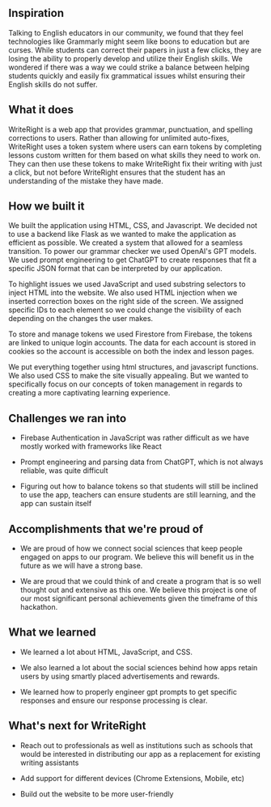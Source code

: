 ## Inspiration

Talking to English educators in our community, we found that they feel technologies like Grammarly might seem like boons to education but are curses. While students can correct their papers in just a few clicks, they are losing the ability to properly develop and utilize their English skills. We wondered if there was a way we could strike a balance between helping students quickly and easily fix grammatical issues whilst ensuring their English skills do not suffer.

## What it does

WriteRight is a web app that provides grammar, punctuation, and spelling corrections to users. Rather than allowing for unlimited auto-fixes, WriteRight uses a token system where users can earn tokens by completing lessons custom written for them based on what skills they need to work on. They can then use these tokens to make WriteRight fix their writing with just a click, but not before WriteRight ensures that the student has an understanding of the mistake they have made.

## How we built it

We built the application using HTML, CSS, and Javascript. We decided not to use a backend like Flask as we wanted to make the application as efficient as possible. We created a system that allowed for a seamless transition. To power our grammar checker we used OpenAI's GPT models. We used prompt engineering to get ChatGPT to create responses that fit a specific JSON format that can be interpreted by our application.

To highlight issues we used JavaScript and used substring selectors to inject HTML into the website. We also used HTML injection when we inserted correction boxes on the right side of the screen. We assigned specific IDs to each element so we could change the visibility of each depending on the changes the user makes.

To store and manage tokens we used Firestore from Firebase, the tokens are linked to unique login accounts. The data for each account is stored in cookies so the account is accessible on both the index and lesson pages.

We put everything together using html structures, and javascript functions. We also used CSS to make the site visually appealing. But we wanted to specifically focus on our concepts of token management in regards to creating a more captivating learning experience.

## Challenges we ran into

- Firebase Authentication in JavaScript was rather difficult as we have mostly worked with frameworks like React

- Prompt engineering and parsing data from ChatGPT, which is not always reliable, was quite difficult

- Figuring out how to balance tokens so that students will still be inclined to use the app, teachers can ensure students are still learning, and the app can sustain itself

## Accomplishments that we're proud of

- We are proud of how we connect social sciences that keep people engaged on apps to our program. We believe this will benefit us in the future as we will have a strong base.

- We are proud that we could think of and create a program that is so well thought out and extensive as this one. We believe this project is one of our most significant personal achievements given the timeframe of this hackathon.

## What we learned

- We learned a lot about HTML, JavaScript, and CSS.

- We also learned a lot about the social sciences behind how apps retain users by using smartly placed advertisements and rewards.

- We learned how to properly engineer gpt prompts to get specific responses and ensure our response processing is clear.

## What's next for WriteRight

- Reach out to professionals as well as institutions such as schools that would be interested in distributing our app as a replacement for existing writing assistants

- Add support for different devices (Chrome Extensions, Mobile, etc)

- Build out the website to be more user-friendly
